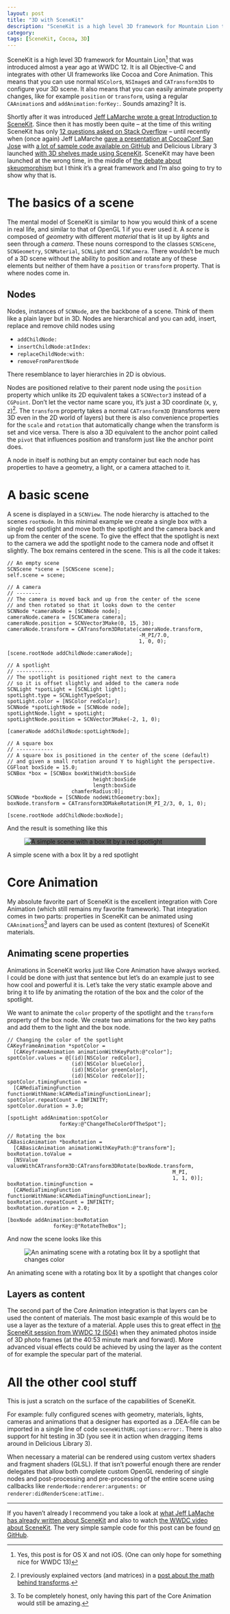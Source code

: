 ```yaml
---
layout: post
title: "3D with SceneKit"
description: "SceneKit is a high level 3D framework for Mountain Lion that was introduced almost a year ago at WWDC 12. It is all Objective-C and integrates with other UI frameworks like Cocoa and Core Animation. This means that you can use normal NSColors, NSImages and CATransform3Ds to configure your 3D scene. It also means that you can easily animate property changes, like for example position or transform, using a regular CAAnimations and addAnimation:forKey:. Sounds amazing? It is."
category: 
tags: [SceneKit, Cocoa, 3D]
---
```


<style>{% include 3d-with-scenekit.css %}</style>

SceneKit is a high level 3D framework for Mountain Lion[^macOnly] that was introduced almost a year ago at WWDC 12. It is all Objective-C and integrates with other UI frameworks like Cocoa and Core Animation. This means that you can use normal `NSColor`s, `NSImage`s and `CATransform3D`s to configure your 3D scene. It also means that you can easily animate property changes, like for example `position` or `transform`, using a regular `CAAnimation`s and `addAnimation:forKey:`. Sounds amazing? It is.

Shortly after it was introduced [Jeff LaMarche wrote a great Introduction to SceneKit][LaMarchePost]. Since then it has mostly been quite – at the time of this writing SceneKit has only [12 questions asked on Stack Overflow][SO-scenekit]  – until recently when (once again) Jeff LaMarche [gave a presentation at CocoaConf San Jose][LaMarchePresentation] with [a lot of sample code available on GitHub][LaMarcheCode] and Delicious Library 3 launched [with 3D shelves made using SceneKit][deliciousLibrary3]. SceneKit may have been launched at the wrong time, in the middle of [the debate about skeuomorphism][skeuomorphism] but I think it’s a great framework and I’m also going to try to show why that is. 

# The basics of a scene

The mental model of SceneKit is similar to how you would think of a scene in real life, and similar to that of OpenGL 1 if you ever used it. A *scene* is composed of *geometry* with different *material* that is lit up by *lights* and seen through a *camera*. These nouns correspond to the classes `SCNScene`,  `SCNGeometry`, `SCNMaterial`, `SCNLight` and `SCNCamera`. There wouldn’t be much of a 3D scene without the ability to position and rotate any of these elements but neither of them have a `position` or `transform` property. That is where nodes come in.

## Nodes

Nodes, instances of `SCNNode`, are the backbone of a scene. Think of them like a plain layer but in 3D. Nodes are hierarchical and you can add, insert, replace and remove child nodes using 

 * `addChildNode:`
 * `insertChildNode:atIndex:` 
 * `replaceChildNode:with:`
 * `removeFromParentNode`

There resemblance to layer hierarchies in 2D is obvious. 

Nodes are positioned relative to their parent node using the `position` property which unlike its 2D equivalent takes a `SCNVector3` instead of a `CGPoint`. Don’t let the vector name scare you, it’s just a 3D coordinate <span class=“math”>(x, y, z)</span>[^vectors]. The `transform` property takes a normal `CATransform3D` (transforms were 3D even in the 2D world of layers) but there is also convenience properties for the `scale` and `rotation` that automatically change when the transform is set and vice versa. There is also a 3D equivalent to the anchor point called the `pivot` that influences position and transform just like the anchor point does.

A node in itself is nothing but an empty container but each node has properties to have a geometry, a light, or a camera attached to it.

# A basic scene

A scene is displayed in a `SCNView`. The node hierarchy is attached to the scenes `rootNode`. In this minimal example we create a single box with a single red spotlight and move both the spotlight and the camera back and up from the center of the scene. To give the effect that the spotlight is next to the camera we add the spotlight node to the camera node and offset it slightly. The box remains centered in the scene. This is all the code it takes:

    // An empty scene
    SCNScene *scene = [SCNScene scene];
    self.scene = scene;
    
	// A camera
    // --------
    // The camera is moved back and up from the center of the scene
    // and then rotated so that it looks down to the center
	SCNNode *cameraNode = [SCNNode node];
	cameraNode.camera = [SCNCamera camera];
	cameraNode.position = SCNVector3Make(0, 15, 30);
    cameraNode.transform = CATransform3DRotate(cameraNode.transform,
                                               -M_PI/7.0,
                                               1, 0, 0);
    
    [scene.rootNode addChildNode:cameraNode];
	
    // A spotlight
    // ------------
    // The spotlight is positioned right next to the camera
    // so it is offset slightly and added to the camera node
    SCNLight *spotLight = [SCNLight light];
    spotLight.type = SCNLightTypeSpot;
    spotLight.color = [NSColor redColor];
	SCNNode *spotLightNode = [SCNNode node];
	spotLightNode.light = spotLight;
    spotLightNode.position = SCNVector3Make(-2, 1, 0);
    
    [cameraNode addChildNode:spotLightNode];
    
    // A square box
    // ------------
    // A square box is positioned in the center of the scene (default)
    // and given a small rotation around Y to highlight the perspective.
    CGFloat boxSide = 15.0;
    SCNBox *box = [SCNBox boxWithWidth:boxSide
                                height:boxSide
                                length:boxSide
                         chamferRadius:0];
    SCNNode *boxNode = [SCNNode nodeWithGeometry:box];
    boxNode.transform = CATransform3DMakeRotation(M_PI_2/3, 0, 1, 0);
    
    [scene.rootNode addChildNode:boxNode];
    
And the result is something like this 

<figure><div class="box-background" style="background: #676867;"><img src="/images/simple-box.png" alt="A simple scene with a box lit by a red spotlight"></div>
</figure>
<figcaption>A simple scene with a box lit by a red spotlight</figcaption>

# Core Animation

My absolute favorite part of SceneKit is the excellent integration with Core Animation (which still remains my favorite framework). That integration comes in two parts: properties in SceneKit can be animated using `CAAnimation`s[^propertyAnimations] and layers can be used as content (textures) of SceneKit materials. 

## Animating scene properties

Animations in SceneKit works just like Core Animation have always worked. I could be done with just that sentence but let’s do an example just to see how cool and powerful it is. Let’s take the very static example above and bring it to life by animating the rotation of the box and the color of the spotlight. 

We want to animate the `color` property of the spotlight and the `transform` property of the box node. We create two animations for the two key paths and add them to the light and the box node. 

    // Changing the color of the spotlight
    CAKeyframeAnimation *spotColor = 
      [CAKeyframeAnimation animationWithKeyPath:@"color"];
    spotColor.values = @[(id)[NSColor redColor],
                         (id)[NSColor blueColor],
                         (id)[NSColor greenColor],
                         (id)[NSColor redColor]];
    spotColor.timingFunction =
      [CAMediaTimingFunction functionWithName:kCAMediaTimingFunctionLinear];
    spotColor.repeatCount = INFINITY;
    spotColor.duration = 3.0;
    
    [spotLight addAnimation:spotColor
                     forKey:@"ChangeTheColorOfTheSpot"];
    
    // Rotating the box
    CABasicAnimation *boxRotation =
      [CABasicAnimation animationWithKeyPath:@"transform"];
    boxRotation.toValue =
      [NSValue valueWithCATransform3D:CATransform3DRotate(boxNode.transform,
                                                          M_PI,
                                                          1, 1, 0)];
    boxRotation.timingFunction =
      [CAMediaTimingFunction functionWithName:kCAMediaTimingFunctionLinear];
    boxRotation.repeatCount = INFINITY;
    boxRotation.duration = 2.0;
    
    [boxNode addAnimation:boxRotation
                   forKey:@"RotateTheBox"];

And now the scene looks like this

<figure><div class="box-background"><img src="/images/rotating-box.gif" alt="An animating scene with a rotating box lit by a spotlight that changes color"></div>
</figure>
<figcaption>An animating scene with a rotating box lit by a spotlight that changes color</figcaption>

## Layers as content

The second part of the Core Animation integration is that layers can be used the content of materials. The most basic example of this would be to use a layer as the texture of a material. Apple uses this to great effect in [the SceneKit session from WWDC 12 (504)][sceneKitSession] when they animated photos inside of 3D photo frames (at the 40:53 minute mark and forward). More advanced visual effects could be achieved by using the layer as the content of for example the specular part of the material. 

# All the other cool stuff

This is just a scratch on the surface of the capabilities of SceneKit. 

For example: fully configured scenes with geometry, materials, lights, cameras and animations that a designer has exported as a .DEA-file can be imported in a single line of code `sceneWithURL:options:error:`. There is also support for hit testing in 3D (you see it in action when dragging items around in Delicious Library 3).

When necessary a material can be rendered using custom vertex shaders and fragment shaders (GLSL). If that isn’t powerful enough there are render delegates that allow both complete custom OpenGL rendering of single nodes and post-processing and pre-processing of the entire scene using callbacks like `renderNode:renderer:arguments:` or `renderer:didRenderScene:atTime:`. 

---------

If you haven’t already I recommend you take a look at [what Jeff LaMache has already written about SceneKit][LaMarchePost] and also to watch [the WWDC video about SceneKit][sceneKitSession]. The very simple sample code for this post can be found [on GitHub][myCode].


[^macOnly]: Yes, this post is for OS X and not iOS. (One can only hope for something nice for WWDC 13)

[^vectors]: I previously explained vectors (and matrices) in a [post about the math behind transforms][RonnqvistMathTransforms].

[^propertyAnimations]: To be completely honest, only having this part of the Core Animation would still be amazing.



[LaMarchePost]: http://iphonedevelopment.blogspot.se/search/label/SceneKit (An Introduction to SceneKit by Jeff LaMarche)

[LaMarcheCode]: https://github.com/jlamarche/SceneKitFun (SceneKit example code by Jeff LaMarche)

[LaMarchePresentation]: http://iphonedevelopment.blogspot.se/2013/04/scenekitfun-project-and-presentation.html (Jeff LaMarche’s blog post about his CocoaConf San Jose presentation on SceneKit)

[RonnqvistMathTransforms]: http://ronnqvi.st/the-math-behind-transforms (The Math Behind Transforms by David Rönnqvist)

[SO-scenekit]: http://stackoverflow.com/questions/tagged/scenekit (SceneKit questions on Stack Overflow)

[deliciousLibrary3]: http://www.delicious-monster.com/nerd-stuff/ (Delicious Library 3 - Nerdy Stuff)

[skeuomorphism]: http://sachagreif.com/flat-pixels/ (Flat Pixels by Sacha Greif)

[sceneKitSession]: http://adcdownload.apple.com//wwdc_2012/wwdc_2012_session_pdfs/session_504__introducing_scene_kit.pdf (WWDC12 Session 504: Introducing SceneKit)

[myCode]: https://github.com/d-ronnqvist/blogpost-samplecode-SimpleScene (The sample code for this blog post on GitHub)
